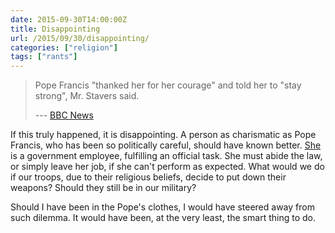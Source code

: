 ```yaml
---
date: 2015-09-30T14:00:00Z
title: Disappointing
url: /2015/09/30/disappointing/
categories: ["religion"]
tags: ["rants"]
---
```


> Pope Francis "thanked her for her courage" and told her to "stay strong", Mr. Stavers said.
>
> --- [BBC News](http://www.bbc.com/news/world-us-canada-34398904)

If this truly happened, it is disappointing. A person as charismatic as Pope Francis, who has been so politically careful, should have known better. [She](http://www.latimes.com/nation/la-na-same-sex-marriage-kentucky-20150902-story.html) is a government employee, fulfilling an official task. She must abide the law, or simply leave her job, if she can't perform as expected. What would we do if our troops, due to their religious beliefs, decide to put down their weapons? Should they still be in our military?

Should I have been in the Pope's clothes, I would have steered away from such dilemma. It would have been, at the very least, the smart thing to do.
